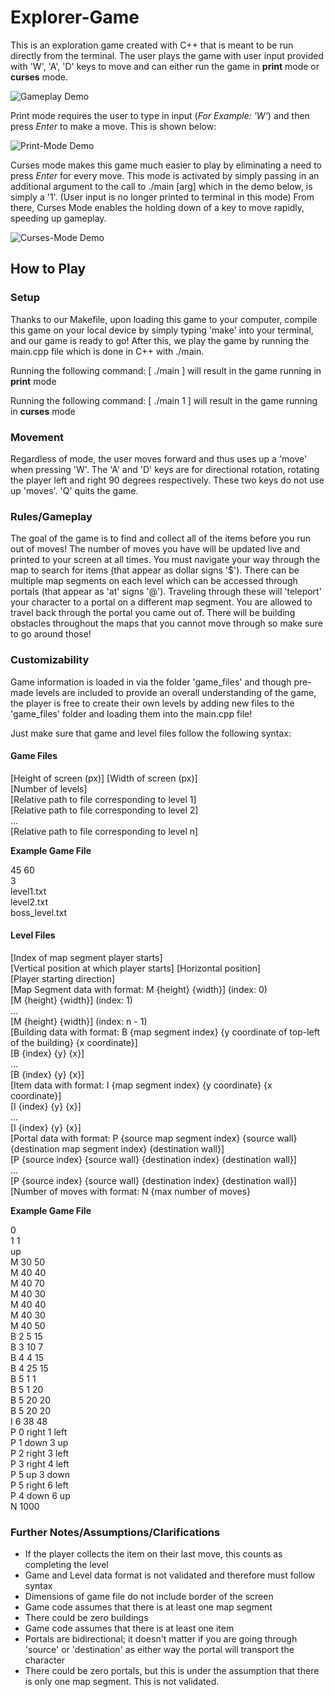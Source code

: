 # Explorer-Game

This is an exploration game created with C++ that is meant to be run directly from the terminal. The user plays the game with user input provided with 'W', 'A', 'D' keys to move and can either run the game in **print** mode or **curses** mode.

![Gameplay Demo](/images/demo.gif)


Print mode requires the user to type in input (*For Example: 'W'*) and then press *Enter* to make a move. This is shown below:

![Print-Mode Demo](/images/print-mode.gif)

Curses mode makes this game much easier to play by eliminating a need to press *Enter* for every move. This mode is activated by simply passing in an additional argument to the call to ./main [arg] which in the demo below, is simply a '1'. (User input is no longer printed to terminal in this mode) From there, Curses Mode enables the holding down of a key to move rapidly, speeding up gameplay.

![Curses-Mode Demo](/images/curses-mode.gif)

## How to Play

### Setup

Thanks to our Makefile, upon loading this game to your computer, compile this game on your local device by simply typing 'make' into your terminal, and our game is ready to go! After this, we play the game by running the main.cpp file which is done in C++ with ./main. 

Running the following command: [ ./main ] will result in the game running in **print** mode

Running the following command: [ ./main 1 ] will result in the game running in **curses** mode

### Movement

Regardless of mode, the user moves forward and thus uses up a 'move' when pressing 'W'. The 'A' and 'D' keys are for directional rotation, rotating the player left and right 90 degrees respectively. These two keys do not use up 'moves'. 'Q' quits the game.

### Rules/Gameplay

The goal of the game is to find and collect all of the items before you run out of moves! The number of moves you have will be updated live and printed to your screen at all times. You must navigate your way through the map to search for items (that appear as dollar signs '$'). There can be multiple map segments on each level which can be accessed through portals (that appear as 'at' signs '@'). Traveling through these will 'teleport' your character to a portal on a different map segment. You are allowed to travel back through the portal you came out of. There will be building obstacles throughout the maps that you cannot move through so make sure to go around those!

### Customizability

Game information is loaded in via the folder 'game_files' and though pre-made levels are included to provide an overall understanding of the game, the player is free to create their own levels by adding new files to the 'game_files' folder and loading them into the main.cpp file!

Just make sure that game and level files follow the following syntax:

#### Game Files

[Height of screen (px)] [Width of screen (px)]   
[Number of levels]  
[Relative path to file corresponding to level 1]  
[Relative path to file corresponding to level 2]  
...  
[Relative path to file corresponding to level n]  

**Example Game File**  

45 60  
3  
level1.txt  
level2.txt  
boss_level.txt  

#### Level Files  

[Index of map segment player starts]  
[Vertical position at which player starts] [Horizontal position]  
[Player starting direction]  
[Map Segment data with format: M {height} {width}] (index: 0)  
[M {height} {width}] (index: 1)  
...  
[M {height} {width}] (index: n - 1)  
[Building data with format: B {map segment index} {y coordinate of top-left of the building} {x coordinate}]   
[B {index} {y} {x}]  
...  
[B {index} {y} {x}]  
[Item data with format: I {map segment index} {y coordinate} {x coordinate}]  
[I {index} {y} {x}]  
...  
[I {index} {y} {x}]  
[Portal data with format: P {source map segment index} {source wall} {destination map segment index} {destination wall}]  
[P {source index} {source wall} {destination index} {destination wall}]  
...  
[P {source index} {source wall} {destination index} {destination wall}]  
[Number of moves with format: N {max number of moves}  

**Example Game File**  

0  
1 1  
up  
M 30 50  
M 40 40  
M 40 70  
M 40 30  
M 40 40  
M 40 30  
M 40 50  
B 2 5 15  
B 3 10 7  
B 4 4 15  
B 4 25 15  
B 5 1 1  
B 5 1 20  
B 5 20 20  
B 5 20 20  
I 6 38 48  
P 0 right 1 left  
P 1 down 3 up  
P 2 right 3 left  
P 3 right 4 left  
P 5 up 3 down  
P 5 right 6 left  
P 4 down 6 up  
N 1000  

### Further Notes/Assumptions/Clarifications

* If the player collects the item on their last move, this counts as completing the level
* Game and Level data format is not validated and therefore must follow syntax
* Dimensions of game file do not include border of the screen
* Game code assumes that there is at least one map segment
* There could be zero buildings
* Game code assumes that there is at least one item
* Portals are bidirectional; it doesn't matter if you are going through 'source' or 'destination' as either way the portal will transport the character
* There could be zero portals, but this is under the assumption that there is only one map segment. This is not validated.
